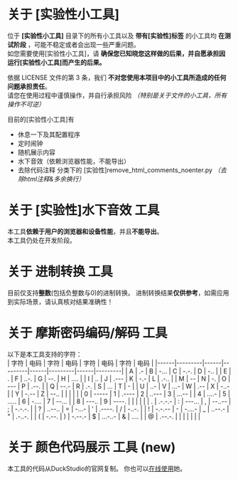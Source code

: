 <!--# 芙芙工具箱各个工具文档-->

# 关于 **[实验性小工具]**
位于 **[实验性小工具]** 目录下的所有小工具以及 **带有[实验性]标签** 的小工具均 **在测试阶段** ，可能不稳定或者会出现一些严重问题。<br>
如您需要使用[实验性小工具]，请 **确保您已知晓您这样做的后果，并自愿承担因运行[实验性小工具]而产生的后果。**<br>

依据 LICENSE 文件的第 3 条，我们 **不对您使用本项目中的小工具所造成的任何问题承担责任**。<br>
请您在使用过程中谨慎操作，并自行承担风险 *（特别是关于文件的小工具，所有操作不可逆）* <br>

目前的[实验性小工具]有
* 休息一下及其配置程序
* 定时闹钟
* 随机展示内容
* 水下音效（依赖浏览器性能，不能导出）
* 去除代码注释 分类下的 [实验性]remove_html_comments_noenter.py *（去除html注释&多余换行）*

# 关于 **[实验性]水下音效** 工具
本工具**依赖于用户的浏览器和设备性能**，并且**不能导出**。<br>
本工具仍处在开发阶段。

# 关于 **进制转换** 工具
目前仅支持**整数**(包括负整数与0)的进制转换。
进制转换结果**仅供参考**，如需应用到实际场景，请认真核对结果准确性！

# 关于 **摩斯密码编码/解码** 工具
以下是本工具支持的字符：<br>
| 字符 | 电码    | 字符 | 电码    | 字符 | 电码    | 字符 | 电码    |
|------|---------|------|---------|------|---------|------|---------|
| A    | .-      | B    | -...    | C    | -.-.    | D    | -..     |
| E    | .       | F    | ..-.    | G    | --.     | H    | ....    |
| I    | ..      | J    | .---    | K    | -.-     | L    | .-..    |
| M    | --      | N    | -.      | O    | ---     | P    | .--.    |
| Q    | --.-    | R    | .-.     | S    | ...     | T    | -       |
| U    | ..-     | V    | ...-    | W    | .--     | X    | -..-    |
| Y    | -.--    | Z    | --..    |      |         |      |         |
| 0    | -----   | 1    | .----   | 2    | ..---   | 3    | ...--   |
| 4    | ....-   | 5    | .....   | 6    | -....   | 7    | --...   |
| 8    | ---..   | 9    | ----.   |      |         |      |         |
| .    | .-.-.-  | :    | ---...  | ,    | --..--  | ;    | -.-.-.  |
| ?    | ..--..  | =    | -...-   | '    | .----.  | /    | -..-.   |
| !    | -.-.--  | -    | -....-  | _    | ..--.-  | "    | .-..-.  |
| (    | -.--.   | )    | -.--.-  | $    | ...-..- | &    | ....    |
| @    | .--.-.  |      |         |      |         |      |         |

# 关于 **颜色代码展示** 工具 (new)
本工具的代码从DuckStudio的官网复制。
你也可以[在线使用](https://duckduckstudio.github.io/yazicbs.github.io/Tools/Color.html)她。
